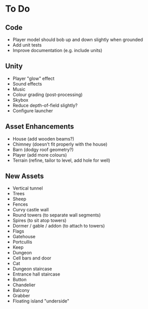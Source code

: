 # To Do

## Code

 - Player model should bob up and down slightly when grounded
 - Add unit tests
 - Improve documentation (e.g. include units)

## Unity

 - Player "glow" effect
 - Sound effects
 - Music
 - Colour grading (post-processing)
 - Skybox
 - Reduce depth-of-field slightly?
 - Configure launcher

## Asset Enhancements

 - House (add wooden beams?)
 - Chimney (doesn't fit properly with the house)
 - Barn (dodgy roof geometry?)
 - Player (add more colours)
 - Terrain (refine, tailor to level, add hole for well)

## New Assets

 - Vertical tunnel
 - Trees
 - Sheep
 - Fences
 - Curvy castle wall
 - Round towers (to separate wall segments)
 - Spires (to sit atop towers)
 - Dormer / gable / addon (to attach to towers)
 - Flags
 - Gatehouse
 - Portcullis
 - Keep
 - Dungeon
 - Cell bars and door
 - Cat
 - Dungeon staircase
 - Entrance hall staircase
 - Button
 - Chandelier
 - Balcony
 - Grabber
 - Floating island "underside"
